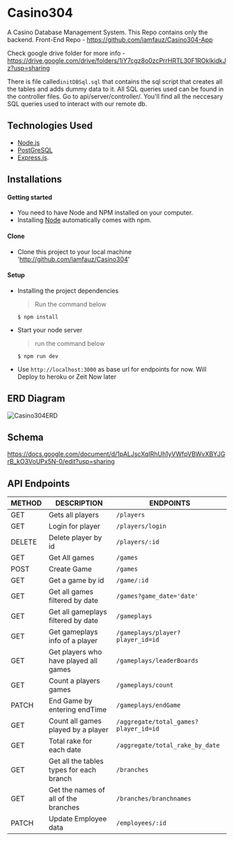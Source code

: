 # Casino304
A Casino Database Management System. This Repo contains only the backend.
Front-End Repo - https://github.com/iamfauz/Casino304-App

Check google drive folder for more info - https://drive.google.com/drive/folders/1iY7cgz8o0zcPrrHRTL30F1ROklkidkJz?usp=sharing


There is file called`initDBSql.sql` that contains the sql script that creates all the tables and adds dummy data to it. 
All SQL queries used can be found in the controller files. Go to api/server/controller/. You'll find all the neccesary SQL queries used to interact with our remote db.

## Technologies Used

[node]: (https://nodejs.org)

- [Node.js](node)
- [PostGreSQL](node)
- [Express.js](https://expressjs.com).

## Installations

#### Getting started

- You need to have Node and NPM installed on your computer.
- Installing [Node](node) automatically comes with npm.

#### Clone

- Clone this project to your local machine 'http://github.com/iamfauz/Casino304'

#### Setup

- Installing the project dependencies
  > Run the command below
  ```shell
  $ npm install
  ```
- Start your node server
  > run the command below
  ```shell
  $ npm run dev
  ```
- Use `http://localhost:3000` as base url for endpoints for now. Will Deploy to heroku or Zeit Now later

## ERD Diagram
![Casino304ERD](https://user-images.githubusercontent.com/20114242/130533754-0c719983-64e4-488f-bc94-f537815239f9.png)

## Schema
https://docs.google.com/document/d/1pALJscXqIRhUh1yVWfpVBWvXBYJGrB_kO3VoUPx5N-0/edit?usp=sharing

## API Endpoints

| METHOD | DESCRIPTION                             | ENDPOINTS                                |  
| ------ | --------------------------------------- | ---------------------------------------- |               
|  GET   | Gets all players                        | `/players`                               |               
|  GET   | Login for player                        | `/players/login`                         | 
|  DELETE| Delete player by id                     | `/players/:id`                           |            
|  GET   | Get All games                           | `/games`                                 |
|  POST  | Create Game                             | `/games`                                 |
|  GET   | Get a game by id                        | `/game/:id`                              |
|  GET   | Get all games filtered by date          | `/games?game_date='date'`                |
|  GET   | Get all gameplays filtered by date      | `/gameplays`                             |
|  GET   | Get gameplays info of a player          | `/gameplays/player?player_id=id`         |
|  GET   | Get players who have played all games   | `/gameplays/leaderBoards`                |
|  GET   | Count a players games                   | `/gameplays/count`                       |
|  PATCH | End Game by entering endTime            | `/gameplays/endGame`                     |
|  GET   | Count all games played by a player      | `/aggregate/total_games?player_id=id`    |
|  GET   | Total rake for each date                | `/aggregate/total_rake_by_date`          |
|  GET   | Get all the tables types for each branch| `/branches`                              |
|  GET   | Get the names of all of the branches    | `/branches/branchnames`                  |
|  PATCH | Update Employee data                    | `/employees/:id`                         |

                                                     


